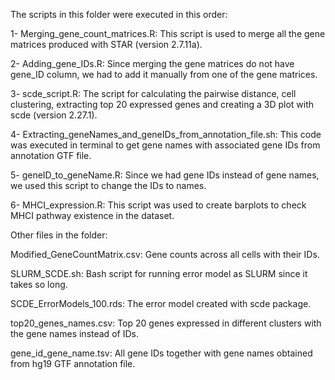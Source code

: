 The scripts in this folder were executed in this order:

1- Merging_gene_count_matrices.R:
	This script is used to merge all the gene matrices produced with STAR (version 2.7.11a).

2- Adding_gene_IDs.R:
	Since merging the gene matrices do not have gene_ID column, we had to add it manually from one of the gene matrices.

3- scde_script.R:
	The script for calculating the pairwise distance, cell clustering, extracting top 20 expressed genes and creating a 3D plot with scde (version 2.27.1).

4- Extracting_geneNames_and_geneIDs_from_annotation_file.sh:
	This code was executed in terminal to get gene names with associated gene IDs from annotation GTF file.

5- geneID_to_geneName.R:
	Since we had gene IDs instead of gene names, we used this script to change the IDs to names.

6- MHCI_expression.R:
	This script was used to create barplots to check MHCI pathway existence in the dataset.



Other files in the folder:

Modified_GeneCountMatrix.csv:
	Gene counts across all cells with their IDs.

SLURM_SCDE.sh:
	Bash script for running error model as SLURM since it takes so long.

SCDE_ErrorModels_100.rds:
	The error model created with scde package.

top20_genes_names.csv:
	Top 20 genes expressed in different clusters with the gene names instead of IDs.

gene_id_gene_name.tsv:
	All gene IDs together with gene names obtained from hg19 GTF annotation file.





